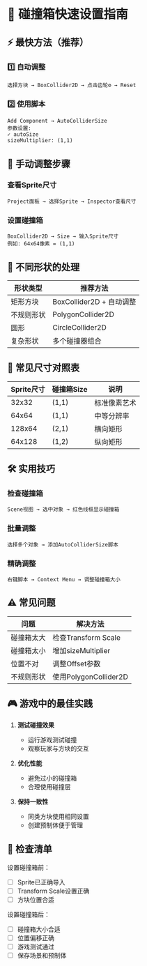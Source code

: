 # 🎯 碰撞箱快速设置指南

## ⚡ 最快方法（推荐）

### 1️⃣ 自动调整
```
选择方块 → BoxCollider2D → 点击齿轮⚙️ → Reset
```

### 2️⃣ 使用脚本
```
Add Component → AutoColliderSize
参数设置:
✓ autoSize
sizeMultiplier: (1,1)
```

## 🔧 手动调整步骤

### 查看Sprite尺寸
```
Project面板 → 选择Sprite → Inspector查看尺寸
```

### 设置碰撞箱
```
BoxCollider2D → Size → 输入Sprite尺寸
例如: 64x64像素 = (1,1)
```

## 🎨 不同形状的处理

| 形状类型 | 推荐方法 |
|----------|----------|
| 矩形方块 | BoxCollider2D + 自动调整 |
| 不规则形状 | PolygonCollider2D |
| 圆形 | CircleCollider2D |
| 复杂形状 | 多个碰撞器组合 |

## 📏 常见尺寸对照表

| Sprite尺寸 | 碰撞箱Size | 说明 |
|------------|------------|------|
| 32x32 | (1,1) | 标准像素艺术 |
| 64x64 | (1,1) | 中等分辨率 |
| 128x64 | (2,1) | 横向矩形 |
| 64x128 | (1,2) | 纵向矩形 |

## 🛠️ 实用技巧

### 检查碰撞箱
```
Scene视图 → 选中对象 → 红色线框显示碰撞箱
```

### 批量调整
```
选择多个对象 → 添加AutoColliderSize脚本
```

### 精确调整
```
右键脚本 → Context Menu → 调整碰撞箱大小
```

## ⚠️ 常见问题

| 问题 | 解决方法 |
|------|----------|
| 碰撞箱太大 | 检查Transform Scale |
| 碰撞箱太小 | 增加sizeMultiplier |
| 位置不对 | 调整Offset参数 |
| 不规则形状 | 使用PolygonCollider2D |

## 🎮 游戏中的最佳实践

1. **测试碰撞效果**
   - 运行游戏测试碰撞
   - 观察玩家与方块的交互

2. **优化性能**
   - 避免过小的碰撞箱
   - 合理使用碰撞层

3. **保持一致性**
   - 同类方块使用相同设置
   - 创建预制体便于管理

## 📝 检查清单

设置碰撞箱前：
- [ ] Sprite已正确导入
- [ ] Transform Scale设置正确
- [ ] 方块位置合适

设置碰撞箱后：
- [ ] 碰撞箱大小合适
- [ ] 位置偏移正确
- [ ] 游戏测试通过
- [ ] 保存场景和预制体 